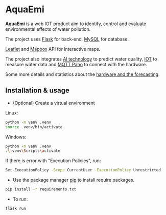 # AquaEmi

**AquaEmi** is a web IOT product aim to identify, control and evaluate environmental effects of water pollution.

The project uses [Flask](https://flask.palletsprojects.com/en/2.3.x/) for back-end, [MySQL](https://www.mysql.com/) for database.

[Leaflet](https://leafletjs.com/) and [Mapbox](https://www.mapbox.com/) API for interactive maps. 

The project also integrates [AI technology](https://github.com/AIMasterRace/Aquaemi-ARIMA) to predict water quality, [IOT](https://github.com/AIMasterRace/AquaEmi_IoT) to measure water data and [MQTT Paho](https://pypi.org/project/paho-mqtt/) to connect with the hardware.

Some more details and statistics about the [hardware and the forecasting](https://docs.google.com/document/d/1TaorF_7x6znF8inQv3C-6PSgdkxXTADECVwlWkkH1LI/edit#heading=h.mggxvvj6fy1c).
## Installation & usage

- (Optional) Create a virtual environment

Linux:
```bash
python -m venv .venv
source .venv/bin/activate
```
    
Windows:
```bash
python -m venv .venv
.\.venv\Scripts\activate
```

If there is error with "Execution Policies", run:
```bash
Set-ExecutionPolicy -Scope CurrentUser -ExecutionPolicy Unrestricted
```

- Use the package manager [pip](https://pip.pypa.io/en/stable/) to install require packages.
```bash
pip install -r requirements.txt
```

- To run:
```bash
flask run 
```
